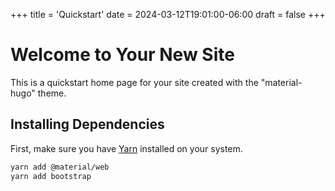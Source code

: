 +++
title = 'Quickstart'
date = 2024-03-12T19:01:00-06:00
draft = false
+++
# Welcome to Your New Site

This is a quickstart home page for your site created with the "material-hugo" theme.

## Installing Dependencies

First, make sure you have [Yarn](https://yarnpkg.com/) installed on your system.

```bash
yarn add @material/web
yarn add bootstrap